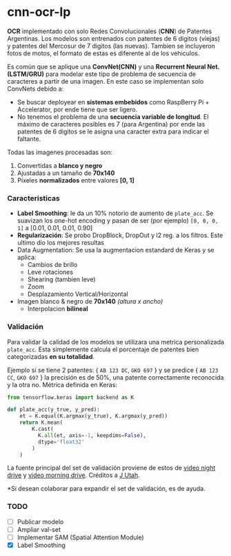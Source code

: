 # cnn-ocr-lp

**OCR** implementado con solo Redes Convolucionales (**CNN**) de Patentes Argentinas. Los modelos son entrenados con patentes de 6 digitos (viejas) y patentes del Mercosur de 7 digitos (las nuevas). Tambien se incluyeron fotos de motos, el formato de estas es diferente al de los vehiculos.

Es común que se aplique una **ConvNet(CNN)** y una **Recurrent Neural Net. (LSTM/GRU)** para modelar este tipo de problema de secuencia de caracteres a partir de una imagen. En este caso se implementan solo ConvNets debido a:
* Se buscar deployear en **sistemas embebidos** como RaspBerry Pi + Accelerator, por ende tiene que ser ligero.
* No tenemos el problema de una **secuencia variable de longitud**. El máximo de caracteres posibles es 7 (para Argentina) por ende las patentes de 6 digitos se le asigna una caracter extra para indicar el faltante.

Todas las imagenes procesadas son:
1. Convertidas a **blanco y negro**
1. Ajustadas a un tamaño de **70x140**
1. Píxeles **normalizados** entre valores **[0, 1]**

### Caracteristicas

* **Label Smoothing**: le da un 10% notorio de aumento de `plate_acc`. Se suavizan los one-hot encoding y pasan de ser (por ejemplo) ```[0, 0, 0, 1]``` a [0.01, 0.01, 0.01, 0.90]
* **Regularización**: Se probo DropBlock, DropOut y l2 reg. a los filtros. Este ultimo dio los mejores resultas
* Data Augmentation: Se usa la augmentacion estandard de Keras y se aplica:
    * Cambios de brillo
    * Leve rotaciones
    * Shearing (tambien leve)
    * Zoom
    * Desplazamiento Vertical/Horizontal
* Imagen blanco & negro de **70x140** *(altura x ancho)*
    * Interpolacion **bilineal**

### Validación

Para validar la calidad de los modelos se utilizara una metrica personalizada `plate_acc`. Esta simplemente calcula el porcentaje de patentes bien categorizadas **en su totalidad**.

Ejemplo si se tiene 2 patentes: { `AB 123 DC`, `GKO 697` } y se predice { `AB 123 CC`, `GKO 697` } la precisión es de 50%, una patente correctamente reconocida y la otra no.
Métrica definida en Keras:
```python
from tensorflow.keras import backend as K

def plate_acc(y_true, y_pred):
    et = K.equal(K.argmax(y_true), K.argmax(y_pred))
    return K.mean(
        K.cast(
          K.all(et, axis=-1, keepdims=False),
          dtype='float32'
        )
    )
```

La fuente principal del set de validación proviene de estos de [video night drive](https://www.youtube.com/watch?v=75X9vSFCh14) y [video morning drive](https://www.youtube.com/watch?v=-TPJot7-HTs). Créditos a [J Utah](https://www.youtube.com/channel/UCBcVQr-07MH-p9e2kRTdB3A).

*Si desean colaborar para expandir el set de validación, es de ayuda.


### TODO

- [ ] Publicar modelo
- [ ] Ampliar val-set
- [ ] Implementar SAM (Spatial Attention Module)
- [x] Label Smoothing
